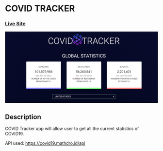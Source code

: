 # COVID TRACKER

### [Live Site](https://covid-tracker01.netlify.app/)

![COVID TRACKER](https://raw.githubusercontent.com/VipulKhandelwal1999/Covid-Tracker/main/src/images/github_thumbnail.png)

## Description

COVID Tracker app will allow user to get all the current statistics of COVID19.

API used: https://covid19.mathdro.id/api
